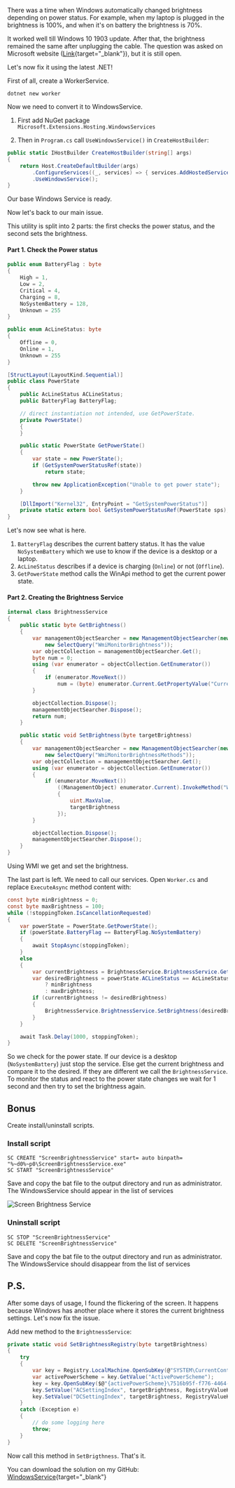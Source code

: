 There was a time when Windows automatically changed brightness depending on power status. For example, when my laptop is plugged in the brightness is 100%, and when it's on battery the brightness is 70%.

It worked well till Windows 10 1903 update. After that, the brightness remained the same after unplugging the cable. The question was asked on Microsoft website ([Link](https://answers.microsoft.com/en-us/windows/forum/all/unable-to-set-brightness-level-for-plugged-in-and/f4dbbd4f-b325-471f-912b-7f9785161729){target="_blank"}), but it is still open.

Let's now fix it using the latest .NET!

First of all, create a WorkerService.
```
dotnet new worker
```

Now we need to convert it to WindowsService.

1. First add NuGet package `Microsoft.Extensions.Hosting.WindowsServices`

2. Then in `Program.cs` call `UseWindowsService()` in `CreateHostBuilder`:
```csharp
public static IHostBuilder CreateHostBuilder(string[] args)
{
	return Host.CreateDefaultBuilder(args)
		.ConfigureServices((_, services) => { services.AddHostedService<Worker>(); })
		.UseWindowsService();
}
```

Our base Windows Service is ready.

Now let's back to our main issue.

This utility is split into 2 parts: the first checks the power status, and the second sets the brightness.
#### Part 1. Check the Power status ####
```csharp
public enum BatteryFlag : byte
{
	High = 1,
	Low = 2,
	Critical = 4,
	Charging = 8,
	NoSystemBattery = 128,
	Unknown = 255
}

public enum AcLineStatus: byte
{
	Offline = 0,
	Online = 1,
	Unknown = 255
}

[StructLayout(LayoutKind.Sequential)]
public class PowerState
{
	public AcLineStatus ACLineStatus;
	public BatteryFlag BatteryFlag;

	// direct instantiation not intended, use GetPowerState.
	private PowerState()
	{
	}

	public static PowerState GetPowerState()
	{
		var state = new PowerState();
		if (GetSystemPowerStatusRef(state))
			return state;

		throw new ApplicationException("Unable to get power state");
	}

	[DllImport("Kernel32", EntryPoint = "GetSystemPowerStatus")]
	private static extern bool GetSystemPowerStatusRef(PowerState sps);
}
```
Let's now see what is here.
1. `BatteryFlag` describes the current battery status. It has the value `NoSystemBattery` which we use to know if the device is a desktop or a laptop.
2. `AcLineStatus` describes if a device is charging (`Online`) or not (`Offline`).
3. `GetPowerState` method calls the WinApi method to get the current power state.

#### Part 2. Creating the Brightness Service ####
```csharp
internal class BrightnessService
{
	public static byte GetBrightness()
	{
		var managementObjectSearcher = new ManagementObjectSearcher(new ManagementScope("root\\WMI"),
			new SelectQuery("WmiMonitorBrightness"));
		var objectCollection = managementObjectSearcher.Get();
		byte num = 0;
		using (var enumerator = objectCollection.GetEnumerator())
		{
			if (enumerator.MoveNext())
				num = (byte) enumerator.Current.GetPropertyValue("CurrentBrightness");
		}

		objectCollection.Dispose();
		managementObjectSearcher.Dispose();
		return num;
	}		

	public static void SetBrightness(byte targetBrightness)
	{
		var managementObjectSearcher = new ManagementObjectSearcher(new ManagementScope("root\\WMI"),
			new SelectQuery("WmiMonitorBrightnessMethods"));
		var objectCollection = managementObjectSearcher.Get();
		using (var enumerator = objectCollection.GetEnumerator())
		{
			if (enumerator.MoveNext())
				((ManagementObject) enumerator.Current).InvokeMethod("WmiSetBrightness", new object[]
				{
					uint.MaxValue,
					targetBrightness
				});
		}

		objectCollection.Dispose();
		managementObjectSearcher.Dispose();
	}
}
```
Using WMI we get and set the brightness.

The last part is left. We need to call our services. Open `Worker.cs` and replace `ExecuteAsync` method content with:
```csharp
const byte minBrightness = 0;
const byte maxBrightness = 100;
while (!stoppingToken.IsCancellationRequested)
{
	var powerState = PowerState.GetPowerState();
	if (powerState.BatteryFlag == BatteryFlag.NoSystemBattery)
	{
		await StopAsync(stoppingToken);
	}
	else
	{
		var currentBrightness = BrightnessService.BrightnessService.GetBrightness();
		var desiredBrightness = powerState.ACLineStatus == AcLineStatus.Offline
			? minBrightness
			: maxBrightness;
		if (currentBrightness != desiredBrightness)
		{
			BrightnessService.BrightnessService.SetBrightness(desiredBrightness);
		}
	}

	await Task.Delay(1000, stoppingToken);
}
```
So we check for the power state. If our device is a desktop (`NoSystemBattery`) just stop the service. Else get the current brightness and compare it to the desired. If they are different we call the `BrightnessService`. To monitor the status and react to the power state changes we wait for 1 second and then try to set the brightness again.

## Bonus ##
Create install/uninstall scripts.

 ### Install script ###
```
SC CREATE "ScreenBrightnessService" start= auto binpath= "%~d0%~p0\ScreenBrightnessService.exe"
SC START "ScreenBrightnessService"
```
Save and copy the bat file to the output directory and run as administrator. The WindowsService should appear in the list of services

![Screen Brightness Service](https://ik.imagekit.io/VladislavAntonyuk/vladislavantonyuk/articles/3/screen-brightness-service.png)

 ### Uninstall script ###
```
SC STOP "ScreenBrightnessService"
SC DELETE "ScreenBrightnessService"
```
Save and copy the bat file to the output directory and run as administrator. The WindowsService should disappear from the list of services

## P.S. ##
After some days of usage, I found the flickering of the screen. It happens because Windows has another place where it stores the current brightness settings. Let's now fix the issue.

Add new method to the `BrightnessService`:
```csharp
private static void SetBrightnessRegistry(byte targetBrightness)
{
	try
	{
		var key = Registry.LocalMachine.OpenSubKey(@"SYSTEM\CurrentControlSet\Control\Power\User\PowerSchemes");
		var activePowerScheme = key.GetValue("ActivePowerScheme");
		key = key.OpenSubKey($@"{activePowerScheme}\7516b95f-f776-4464-8c53-06167f40cc99\aded5e82-b909-4619-9949-f5d71dac0bcb", true);
		key.SetValue("ACSettingIndex", targetBrightness, RegistryValueKind.DWord);
		key.SetValue("DCSettingIndex", targetBrightness, RegistryValueKind.DWord);
	}
	catch (Exception e)
	{
		// do some logging here
		throw;
	}
}
```
Now call this method in `SetBrigthness`.
That's it.

You can download the solution on my GitHub: [WindowsService](https://github.com/VladislavAntonyuk/WindowsService "WindowsService"){target="_blank"}
